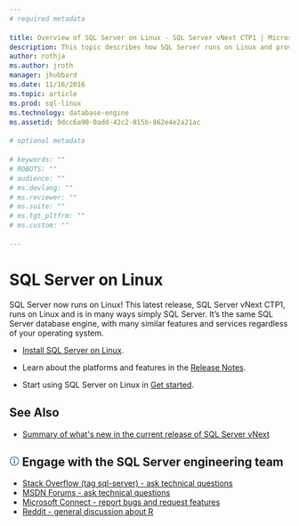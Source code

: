```yaml
---
# required metadata

title: Overview of SQL Server on Linux - SQL Server vNext CTP1 | Microsoft Docs
description: This topic describes how SQL Server runs on Linux and provides information on how to learn more.
author: rothja 
ms.author: jroth 
manager: jhubbard
ms.date: 11/16/2016
ms.topic: article
ms.prod: sql-linux
ms.technology: database-engine
ms.assetid: 9dcc6a90-0add-42c2-815b-862e4e2a21ac

# optional metadata

# keywords: ""
# ROBOTS: ""
# audience: ""
# ms.devlang: ""
# ms.reviewer: ""
# ms.suite: ""
# ms.tgt_pltfrm: ""
# ms.custom: ""

---
```

# SQL Server on Linux

SQL Server now runs on Linux! This latest release, SQL Server vNext CTP1, runs on Linux and is in
many ways simply SQL Server. It’s the same SQL Server database engine, with many similar features and services regardless of your operating system.

- [Install SQL Server on Linux](sql-server-linux-setup.md).

- Learn about the platforms and features in the [Release Notes](sql-server-linux-release-notes.md).

- Start using SQL Server on Linux in [Get started](sql-server-linux-get-started-tutorial.md).

## See Also
- [Summary of what's new in the current release of SQL Server vNext](https://msdn.microsoft.com/library/mt788653(SQL.130).aspx)

##  ![info_tip](./media/general/info_tip.png) Engage with the SQL Server engineering team 
- [Stack Overflow (tag sql-server) - ask technical questions](http://stackoverflow.com/questions/tagged/sql-server)
- [MSDN Forums - ask technical questions](https://social.msdn.microsoft.com/Forums/en-US/home?category=sqlserver)
- [Microsoft Connect - report bugs and request features](https://connect.microsoft.com/SQLServer/Feedback)
- [Reddit - general discussion about R](https://www.reddit.com/r/SQLServer/)